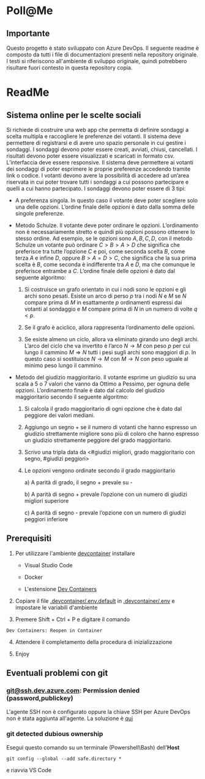 # Poll@Me
## Importante
Questo progetto è stato sviluppato con Azure DevOps. Il seguente readme è composto da tutti i file di documentazioni presenti nella repository originale. I testi si riferiscono all'ambiente di sviluppo originale, quindi potrebbero risultare fuori contesto in questa repository copia.

# ReadMe
## Sistema online per le scelte sociali

Si richiede di costruire una web app che permetta di definire sondaggi a scelta multipla e raccogliere le
preferenze dei votanti.
Il sistema deve permettere di registrarsi e di avere uno spazio personale in cui gestire i sondaggi. I
sondaggi devono poter essere creati, avviati, chiusi, cancellati. I risultati devono poter essere visualizzati
e scaricati in formato csv.
L’interfaccia deve essere responsive.
Il sistema deve permettere ai votanti dei sondaggi di poter esprimere le proprie preferenze accedendo
tramite link o codice. I votanti devono avere la possibilità di accedere ad un’area riservata in cui poter
trovare tutti i sondaggi a cui possono partecipare e quelli a cui hanno partecipato.
I sondaggi devono poter essere di 3 tipi:

- A preferenza singola. In questo caso il votante deve poter scegliere solo una delle opzioni.
L’ordine finale delle opzioni è dato dalla somma delle singole preferenze.

- Metodo Schulze. Il votante deve poter ordinare le opzioni. L’ordinamento non è necessariamente
stretto e quindi più opzioni possono ottenere lo stesso ordine. Ad esempio, se le opzioni sono $A, B, C, D$, con il metodo Schulze un votante può ordinare $C > B > A > D$ che significa che preferisce
tra tutte l’opzione $C$ e poi, come seconda scelta $B$, come terza $A$ e infine $D$, oppure $B > A = D > C$, che significa che la sua prima scelta è $B$, come seconda è indifferente tra $A$ e $D$, ma che comunque le preferisce entrambe a $C$.
L’ordine finale delle opzioni è dato dal seguente algoritmo:

  1. Si costruisce un grafo orientato in cui i nodi sono le opzioni e gli archi sono pesati. Esiste un arco di perso $p$ tra i nodi $N$ e $M$ se $N$ compare prima di $M$ in esattamente $p$ ordinamenti espressi dai votanti al sondaggio e $M$ compare prima di $N$ in un numero di volte $q < p$.

  2. Se il grafo è aciclico, allora rappresenta l’ordinamento delle opzioni.

  3. Se esiste almeno un ciclo, allora va eliminato girando uno degli archi. L’arco del ciclo che va invertito è l’arco $N \to M$ con peso $p$ per cui lungo il cammino $M \Rightarrow N$ tutti i pesi sugli archi sono maggiori di $p$. In questo caso si sostituisce $N \to M$ con $M \to N$ con peso uguale al minimo peso lungo il cammino.

- Metodo del giudizio maggioritario. Il votante esprime un giudizio su una scala a 5 o 7 valori che vanno da Ottimo a Pessimo, per ognuna delle opzioni. L’ordinamento finale è dato dal calcolo del giudizio maggioritario secondo il seguente algoritmo:

    1. Si calcola il grado maggioritario di ogni opzione che è dato dal peggiore dei valori mediani.

    2. Aggiungo un segno + se il numero di votanti che hanno espresso un giudizio strettamente migliore sono più di coloro che hanno espresso un giudizio strettamente peggiore del grado maggioritario.

    3. Scrivo una tripla data da <#giudizi migliori, grado maggioritario con segno, #giudizi peggiori>

    4. Le opzioni vengono ordinate secondo il grado maggioritario

        a) A parità di grado, il segno + prevale su -

        b) A parità di segno + prevale l’opzione con un numero di giudizi migliori superiore

        c) A parità di segno - prevale l’opzione con un numero di giudizi peggiori inferiore

## Prerequisiti

1.  Per utilizzare l'ambiente [devcontainer][devcontainer] installare
    
    - Visual Studio Code

    - Docker

    - L'estensione [Dev Containers][marketplace]

2. Copiare il file [.devcontainer/.env.default]() in [.devcontainer/.env]() e impostare le variabili d'ambiente

3. Premere Shift + Ctrl + P e digitare il comando
```
Dev Containers: Reopen in Container
```

4. Attendere il completamento della procedura di inizializzazione

5. Enjoy

## Eventuali problemi con git

### git@ssh.dev.azure.com: Permission denied (password,publickey)
L'agente SSH non è configurato oppure la chiave SSH per Azure DevOps non è stata aggiunta all'agente.
La soluzione è [qui](https://code.visualstudio.com/docs/remote/troubleshooting#_setting-up-the-ssh-agent)

### git detected dubious ownership
Esegui questo comando su un terminale (Powershell\Bash) dell'**Host**
```
git config --global --add safe.directory *
```
e riavvia VS Code

[devcontainer]: https://containers.dev/
[marketplace]: https://marketplace.visualstudio.com/items?itemName=ms-vscode-remote.remote-containers

